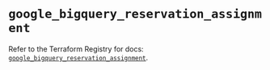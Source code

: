 # `google_bigquery_reservation_assignment`

Refer to the Terraform Registry for docs: [`google_bigquery_reservation_assignment`](https://registry.terraform.io/providers/hashicorp/google-beta/6.10.0/docs/resources/google_bigquery_reservation_assignment).
